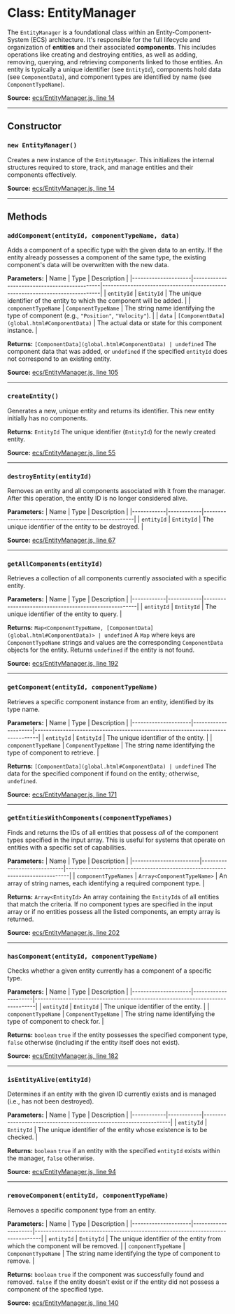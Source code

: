 # Class: EntityManager

The `EntityManager` is a foundational class within an Entity-Component-System (ECS) architecture. It's responsible for the full lifecycle and organization of **entities** and their associated **components**. This includes operations like creating and destroying entities, as well as adding, removing, querying, and retrieving components linked to those entities. An entity is typically a unique identifier (see `EntityId`), components hold data (see `ComponentData`), and component types are identified by name (see `ComponentTypeName`).

**Source:** [ecs/EntityManager.js, line 14](ecs_EntityManager.js.html#line14)

---

## Constructor

### `new EntityManager()`

Creates a new instance of the `EntityManager`. This initializes the internal structures required to store, track, and manage entities and their components effectively.

**Source:** [ecs/EntityManager.js, line 14](ecs_EntityManager.js.html#line14)

---

## Methods

### `addComponent(entityId, componentTypeName, data)`

Adds a component of a specific type with the given data to an entity. If the entity already possesses a component of the same type, the existing component's data will be overwritten with the new data.

**Parameters:**
| Name | Type | Description |
|---------------------|---------------------------------------------|-----------------------------------------------------------------------------|
| `entityId` | `EntityId` | The unique identifier of the entity to which the component will be added. |
| `componentTypeName` | `ComponentTypeName` | The string name identifying the type of component (e.g., `"Position"`, `"Velocity"`). |
| `data` | `[ComponentData](global.html#ComponentData)` | The actual data or state for this component instance. |

**Returns:** `[ComponentData](global.html#ComponentData) | undefined`
The component data that was added, or `undefined` if the specified `entityId` does not correspond to an existing entity.

**Source:** [ecs/EntityManager.js, line 105](ecs_EntityManager.js.html#line105)

---

### `createEntity()`

Generates a new, unique entity and returns its identifier. This new entity initially has no components.

**Returns:** `EntityId`
The unique identifier (`EntityId`) for the newly created entity.

**Source:** [ecs/EntityManager.js, line 55](ecs_EntityManager.js.html#line55)

---

### `destroyEntity(entityId)`

Removes an entity and all components associated with it from the manager. After this operation, the entity ID is no longer considered alive.

**Parameters:**
| Name | Type | Description |
|------------|------------|-----------------------------------------------------|
| `entityId` | `EntityId` | The unique identifier of the entity to be destroyed. |

**Source:** [ecs/EntityManager.js, line 67](ecs_EntityManager.js.html#line67)

---

### `getAllComponents(entityId)`

Retrieves a collection of all components currently associated with a specific entity.

**Parameters:**
| Name | Type | Description |
|------------|------------|------------------------------------------------------|
| `entityId` | `EntityId` | The unique identifier of the entity to query. |

**Returns:** `Map<ComponentTypeName, [ComponentData](global.html#ComponentData)> | undefined`
A `Map` where keys are `ComponentTypeName` strings and values are the corresponding `ComponentData` objects for the entity. Returns `undefined` if the entity is not found.

**Source:** [ecs/EntityManager.js, line 192](ecs_EntityManager.js.html#line192)

---

### `getComponent(entityId, componentTypeName)`

Retrieves a specific component instance from an entity, identified by its type name.

**Parameters:**
| Name | Type | Description |
|---------------------|---------------------|-------------------------------------------------------------------------------|
| `entityId` | `EntityId` | The unique identifier of the entity. |
| `componentTypeName` | `ComponentTypeName` | The string name identifying the type of component to retrieve. |

**Returns:** `[ComponentData](global.html#ComponentData) | undefined`
The data for the specified component if found on the entity; otherwise, `undefined`.

**Source:** [ecs/EntityManager.js, line 171](ecs_EntityManager.js.html#line171)

---

### `getEntitiesWithComponents(componentTypeNames)`

Finds and returns the IDs of all entities that possess _all_ of the component types specified in the input array. This is useful for systems that operate on entities with a specific set of capabilities.

**Parameters:**
| Name | Type | Description |
|------------------------|-----------------------------|-------------------------------------------------------------------------------|
| `componentTypeNames` | `Array<ComponentTypeName>` | An array of string names, each identifying a required component type. |

**Returns:** `Array<EntityId>`
An array containing the `EntityId`s of all entities that match the criteria. If no component types are specified in the input array or if no entities possess all the listed components, an empty array is returned.

**Source:** [ecs/EntityManager.js, line 202](ecs_EntityManager.js.html#line202)

---

### `hasComponent(entityId, componentTypeName)`

Checks whether a given entity currently has a component of a specific type.

**Parameters:**
| Name | Type | Description |
|---------------------|---------------------|------------------------------------------------------------------------------|
| `entityId` | `EntityId` | The unique identifier of the entity. |
| `componentTypeName` | `ComponentTypeName` | The string name identifying the type of component to check for. |

**Returns:** `boolean`
`true` if the entity possesses the specified component type, `false` otherwise (including if the entity itself does not exist).

**Source:** [ecs/EntityManager.js, line 182](ecs_EntityManager.js.html#line182)

---

### `isEntityAlive(entityId)`

Determines if an entity with the given ID currently exists and is managed (i.e., has not been destroyed).

**Parameters:**
| Name | Type | Description |
|------------|------------|------------------------------------------------------------------|
| `entityId` | `EntityId` | The unique identifier of the entity whose existence is to be checked. |

**Returns:** `boolean`
`true` if an entity with the specified `entityId` exists within the manager, `false` otherwise.

**Source:** [ecs/EntityManager.js, line 94](ecs_EntityManager.js.html#line94)

---

### `removeComponent(entityId, componentTypeName)`

Removes a specific component type from an entity.

**Parameters:**
| Name | Type | Description |
|---------------------|---------------------|--------------------------------------------------------------------------------|
| `entityId` | `EntityId` | The unique identifier of the entity from which the component will be removed. |
| `componentTypeName` | `ComponentTypeName` | The string name identifying the type of component to remove. |

**Returns:** `boolean`
`true` if the component was successfully found and removed. `false` if the entity doesn't exist or if the entity did not possess a component of the specified type.

**Source:** [ecs/EntityManager.js, line 140](ecs_EntityManager.js.html#line140)

